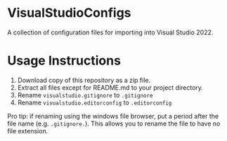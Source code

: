 # VisualStudioConfigs
A collection of configuration files for importing into Visual Studio 2022.

# Usage Instructions

1. Download copy of this repository as a zip file.
2. Extract all files except for README.md to your project directory.
3. Rename `visualstudio.gitignore` to `.gitignore`
4. Rename `visualstudio.editorconfig` to `.editorconfig`

Pro tip: if renaming using the windows file browser, put a period after the file name (e.g. `.gitignore.`). This allows you to rename the file to have no file extension.
